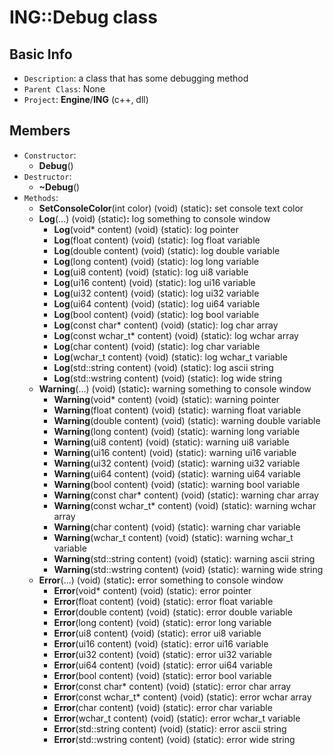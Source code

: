 # ING::Debug class #  


## Basic Info ##
-  `Description`: a class that has some debugging method
-  `Parent Class`: None
-  `Project`: **Engine**/**ING**  (c++, dll)

## Members ##
-  `Constructor`:
	+  **Debug**()
-  `Destructor`:
	+  **~Debug**()
-  `Methods`:
	+  **SetConsoleColor**(int color) (void) (static)**:** set console text color
	+  **Log**(...) (void) (static)**:** log something to console window
		* **Log**(void* content) (void) (static): log pointer
		* **Log**(float content) (void) (static): log float variable
		* **Log**(double content) (void) (static): log double variable
		* **Log**(long content) (void) (static): log long variable
		* **Log**(ui8 content) (void) (static): log ui8 variable
		* **Log**(ui16 content) (void) (static): log ui16 variable
		* **Log**(ui32 content) (void) (static): log ui32 variable
		* **Log**(ui64 content) (void) (static): log ui64 variable
		* **Log**(bool content) (void) (static): log bool variable
		* **Log**(const char* content) (void) (static): log char array
		* **Log**(const wchar_t* content) (void) (static): log wchar array
		* **Log**(char content) (void) (static): log char variable
		* **Log**(wchar_t content) (void) (static): log wchar_t variable
		* **Log**(std::string content) (void) (static): log ascii string
		* **Log**(std::wstring content) (void) (static): log wide string
	+  **Warning**(...) (void) (static)**:** warning something to console window
		* **Warning**(void* content) (void) (static): warning pointer
		* **Warning**(float content) (void) (static): warning float variable
		* **Warning**(double content) (void) (static): warning double variable
		* **Warning**(long content) (void) (static): warning long variable
		* **Warning**(ui8 content) (void) (static): warning ui8 variable
		* **Warning**(ui16 content) (void) (static): warning ui16 variable
		* **Warning**(ui32 content) (void) (static): warning ui32 variable
		* **Warning**(ui64 content) (void) (static): warning ui64 variable
		* **Warning**(bool content) (void) (static): warning bool variable
		* **Warning**(const char* content) (void) (static): warning char array
		* **Warning**(const wchar_t* content) (void) (static): warning wchar array
		* **Warning**(char content) (void) (static): warning char variable
		* **Warning**(wchar_t content) (void) (static): warning wchar_t variable
		* **Warning**(std::string content) (void) (static): warning ascii string
		* **Warning**(std::wstring content) (void) (static): warning wide string
	+  **Error**(...) (void) (static)**:** error something to console window
		* **Error**(void* content) (void) (static): error pointer
		* **Error**(float content) (void) (static): error float variable
		* **Error**(double content) (void) (static): error double variable
		* **Error**(long content) (void) (static): error long variable
		* **Error**(ui8 content) (void) (static): error ui8 variable
		* **Error**(ui16 content) (void) (static): error ui16 variable
		* **Error**(ui32 content) (void) (static): error ui32 variable
		* **Error**(ui64 content) (void) (static): error ui64 variable
		* **Error**(bool content) (void) (static): error bool variable
		* **Error**(const char* content) (void) (static): error char array
		* **Error**(const wchar_t* content) (void) (static): error wchar array
		* **Error**(char content) (void) (static): error char variable
		* **Error**(wchar_t content) (void) (static): error wchar_t variable
		* **Error**(std::string content) (void) (static): error ascii string
		* **Error**(std::wstring content) (void) (static): error wide string